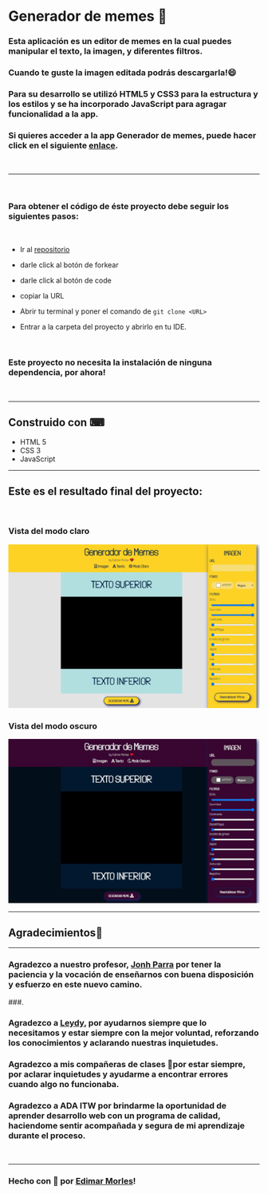 # Generador de memes 📱

  ### Esta aplicación es un editor de memes  en la cual puedes manipular el texto, la imagen, y diferentes filtros.
  ### Cuando te guste la imagen editada podrás descargarla!😄

  ### Para su desarrollo se utilizó HTML5 y CSS3 para la estructura y los estilos y se ha incorporado JavaScript para agragar funcionalidad a la app.

  ### Si quieres acceder a la app Generador de memes, puede hacer click en el siguiente [enlace](https://edimar-m.github.io/Generador-de-memes/.).

  <br>

  ***
  <br>
  

  ### Para obtener el código de éste proyecto debe seguir los siguientes pasos:
  <br>

  - Ir al [repositorio](https://github.com/edimar-m/Generador-de-memes)

  - darle click al botón de forkear
  - darle click al botón de code
  - copiar la URL
  - Abrir tu terminal y poner el comando de ```git clone <URL>```
  - Entrar a la carpeta del proyecto y abrirlo en tu IDE.
  <br>

### Este proyecto no necesita la instalación de ninguna dependencia, por ahora!
<br>

***
## Construido con ⌨

- HTML 5
- CSS 3
- JavaScript

***
## Este es el resultado final del proyecto:
<br>

### Vista del modo claro
![images](images\generador-de-memes-modo-claro.png)

### Vista del modo oscuro
![images](images\generador-de-meme-modo-oscuro.png)

***
## Agradecimientos🙌
***
### Agradezco a nuestro profesor, [Jonh Parra](https://github.com/Jonhks) por tener la paciencia y la vocación de enseñarnos con buena disposición y esfuerzo en este nuevo camino. 
###.

### Agradezco a [Leydy](https://github.com/leydyk93/),  por ayudarnos siempre que lo necesitamos y estar siempre con la mejor voluntad, reforzando los conocimientos y aclarando nuestras inquietudes.

### Agradezco a mis compañeras de clases 💜por estar siempre, por aclarar inquietudes y ayudarme a encontrar errores cuando algo no funcionaba.

### Agradezco a ADA ITW por brindarme la oportunidad de aprender desarrollo web con un programa de calidad, haciendome sentir acompañada y segura de mi aprendizaje durante el proceso.

<br>

***
### Hecho con 🧡 por [Edimar Morles](https://github.com/edimar-m)!
  

